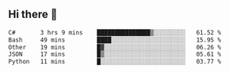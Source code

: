 ## Hi there 👋

<!--START_SECTION:waka-->

```txt
C#       3 hrs 9 mins    ███████████████▒░░░░░░░░░   61.52 %
Bash     49 mins         ████░░░░░░░░░░░░░░░░░░░░░   15.95 %
Other    19 mins         █▓░░░░░░░░░░░░░░░░░░░░░░░   06.26 %
JSON     17 mins         █▒░░░░░░░░░░░░░░░░░░░░░░░   05.61 %
Python   11 mins         █░░░░░░░░░░░░░░░░░░░░░░░░   03.77 %
```

<!--END_SECTION:waka-->

<!--
**elpenor23/elpenor23** is a ✨ _special_ ✨ repository because its `README.md` (this file) appears on your GitHub profile.

Here are some ideas to get you started:

- 🔭 I’m currently working on ...
- 🌱 I’m currently learning ...
- 👯 I’m looking to collaborate on ...
- 🤔 I’m looking for help with ...
- 💬 Ask me about ...
- 📫 How to reach me: ...
- 😄 Pronouns: ...
- ⚡ Fun fact: ...
-->

